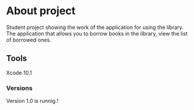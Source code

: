 # About project
Student project showing the work of the application for using the library.
The application that allows you to borrow books in the library, view the list of borrowed ones.

## Tools

Xcode 10.1

### Versions
Version 1.0 is runnig.!
